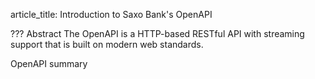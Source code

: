 article_title: Introduction to Saxo Bank's OpenAPI

??? Abstract
    The OpenAPI is a HTTP-based RESTful API with streaming support that is built on modern web standards.

OpenAPI summary